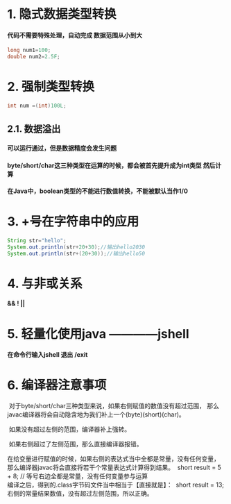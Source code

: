 # 1. 隐式数据类型转换

#### 		代码不需要特殊处理，自动完成 数据范围从小到大

~~~java
long num1=100;
double num2=2.5F;
~~~



# 2. 强制类型转换

~~~java
int num =(int)100L;
~~~

## 		2.1. 数据溢出

####	 						可以运行通过，但是数据精度会发生问题			

#### 			       			byte/short/char这三种类型在运算的时候，都会被首先提升成为int类型 然后计算

#### 			在Java中，boolean类型的不能进行数值转换，不能被默认当作1/0

# 3. +号在字符串中的应用

~~~java
String str="hello";
System.out.println(str+20+30);//输出hello2030
System.out.println(str+(20+30));//输出hello50
~~~

# 4. 与非或关系 

#### 		&& 	! 	||

# 5. 轻量化使用java ————jshell

#### 	在命令行输入jshell 退出 /exit

# 6. 编译器注意事项

​		对于byte/short/char三种类型来说，如果右侧赋值的数值没有超过范围，
​		那么javac编译器将会自动隐含地为我们补上一个(byte)(short)(char)。

​		如果没有超过左侧的范围，编译器补上强转。

​		如果右侧超过了左侧范围，那么直接编译器报错。

​		在给变量进行赋值的时候，如果右侧的表达式当中全都是常量，没有任何变量，
​		那么编译器javac将会直接将若干个常量表达式计算得到结果。
​		short result = 5 + 8; // 等号右边全都是常量，没有任何变量参与运算		
​		编译之后，得到的.class字节码文件当中相当于【直接就是】：
​		short result = 13;
​		右侧的常量结果数值，没有超过左侧范围，所以正确。













